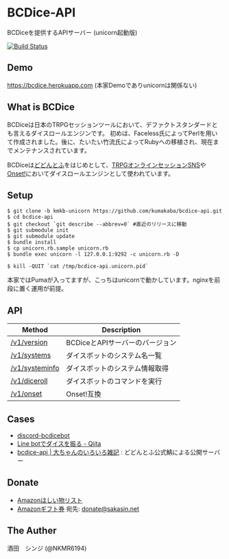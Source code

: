 # BCDice-API

BCDiceを提供するAPIサーバー (unicorn起動版)

[![Build Status](https://travis-ci.org/NKMR6194/bcdice-api.svg?branch=master)](https://travis-ci.org/NKMR6194/bcdice-api)

## Demo

https://bcdice.herokuapp.com (本家Demoでありunicornは関係ない)

## What is BCDice

BCDiceは日本のTRPGセッションツールにおいて、デファクトスタンダードとも言えるダイスロールエンジンです。
初めは、Faceless氏によってPerlを用いて作成されました。後に、たいたい竹流氏によってRubyへの移植され、現在までメンテナンスされています。

BCDiceは[どどんとふ](http://www.dodontof.com)をはじめとして、[TRPGオンラインセッションSNS](https://trpgsession.click)や[Onset!](https://github.com/kiridaruma/Onset)においてダイスロールエンジンとして使われています。

## Setup

```
$ git clone -b kmkb-unicorn https://github.com/kumakaba/bcdice-api.git
$ cd bcdice-api
$ git checkout `git describe --abbrev=0` #直近のリリースに移動
$ git submodule init
$ git submodule update
$ bundle install
$ cp unicorn.rb.sample unicorn.rb
$ bundle exec unicorn -l 127.0.0.1:9292 -c unicorn.rb -D

$ kill -QUIT `cat /tmp/bcdice-api.unicorn.pid`
```

本家ではPumaが入ってますが、こっちはunicornで動かしています。nginxを前段に置く運用が前提。

## API

Method                           | Description
-------------------------------- | ----- 
[/v1/version](/docs/api.md#version)   | BCDiceとAPIサーバーのバージョン
[/v1/systems](/docs/api.md#systems)   | ダイスボットのシステム名一覧
[/v1/systeminfo](/docs/api.md#systeminfo)   | ダイスボットのシステム情報取得
[/v1/diceroll](/docs/api.md#diceroll) | ダイスボットのコマンドを実行
[/v1/onset](/docs/api.md#onset)       | Onset!互換

## Cases

- [discord-bcdicebot](https://shunshun94.github.io/discord-bcdicebot/)
- [Line botでダイスを振る - Qiita](http://qiita.com/violet2525/items/85607f2cc466a76cca07)
- [bcdice-api | 大ちゃんのいろいろ雑記](https://www.taruki.com/wp/?p=6507) : どどんとふ公式鯖による公開サーバー

## Donate

- [Amazonほしい物リスト](http://amzn.asia/gK5kW6A)
- [Amazonギフト券](https://www.amazon.co.jp/Amazonギフト券-Eメールタイプ/dp/BT00DHI8G) 宛先: donate@sakasin.net

## The Auther

酒田　シンジ (@NKMR6194)
